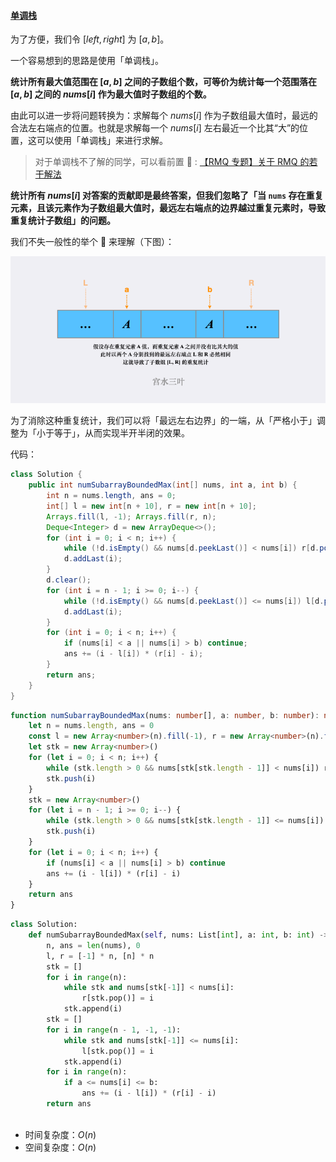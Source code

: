﻿#### [单调栈](https://leetcode.cn/problems/number-of-subarrays-with-bounded-maximum/solutions/1988320/by-ac_oier-gmpt/)

为了方便，我们令 $[left, right]$ 为 $[a, b]$。

一个容易想到的思路是使用「单调栈」。

**统计所有最大值范围在 $[a, b]$ 之间的子数组个数，可等价为统计每一个范围落在 $[a, b]$ 之间的 $nums[i]$ 作为最大值时子数组的个数。**

由此可以进一步将问题转换为：求解每个 $nums[i]$ 作为子数组最大值时，最远的合法左右端点的位置。也就是求解每一个 $nums[i]$ 左右最近一个比其“大”的位置，这可以使用「单调栈」来进行求解。

> 对于单调栈不了解的同学，可以看前置 🧀 : [【RMQ 专题】关于 RMQ 的若干解法](https://leetcode.cn/link/?target=https%3A%2F%2Fmp.weixin.qq.com%2Fs%3F__biz%3DMzU4NDE3MTEyMA%3D%3D%26mid%3D2247493262%26idx%3D1%26sn%3D2d8e192a5767b49b9a13a6192ab3b833)

**统计所有 $nums[i]$ 对答案的贡献即是最终答案，但我们忽略了「当 `nums` 存在重复元素，且该元素作为子数组最大值时，最远左右端点的边界越过重复元素时，导致重复统计子数组」的问题。**

我们不失一般性的举个 🌰 来理解（下图）：

![](./assets/img/Solution0795_4.webp)

为了消除这种重复统计，我们可以将「最远左右边界」的一端，从「严格小于」调整为「小于等于」，从而实现半开半闭的效果。

代码：

```java
class Solution {
    public int numSubarrayBoundedMax(int[] nums, int a, int b) {
        int n = nums.length, ans = 0;
        int[] l = new int[n + 10], r = new int[n + 10];
        Arrays.fill(l, -1); Arrays.fill(r, n);
        Deque<Integer> d = new ArrayDeque<>();
        for (int i = 0; i < n; i++) {
            while (!d.isEmpty() && nums[d.peekLast()] < nums[i]) r[d.pollLast()] = i;
            d.addLast(i);
        }
        d.clear();
        for (int i = n - 1; i >= 0; i--) {
            while (!d.isEmpty() && nums[d.peekLast()] <= nums[i]) l[d.pollLast()] = i;
            d.addLast(i);
        }
        for (int i = 0; i < n; i++) {
            if (nums[i] < a || nums[i] > b) continue;
            ans += (i - l[i]) * (r[i] - i);
        }
        return ans;
    }
}
```

```typescript
function numSubarrayBoundedMax(nums: number[], a: number, b: number): number {
    let n = nums.length, ans = 0
    const l = new Array<number>(n).fill(-1), r = new Array<number>(n).fill(n)
    let stk = new Array<number>()
    for (let i = 0; i < n; i++) {
        while (stk.length > 0 && nums[stk[stk.length - 1]] < nums[i]) r[stk.pop()] = i
        stk.push(i)
    }
    stk = new Array<number>()
    for (let i = n - 1; i >= 0; i--) {
        while (stk.length > 0 && nums[stk[stk.length - 1]] <= nums[i]) l[stk.pop()] = i
        stk.push(i)
    }
    for (let i = 0; i < n; i++) {
        if (nums[i] < a || nums[i] > b) continue
        ans += (i - l[i]) * (r[i] - i)
    }
    return ans
}
```

```python
class Solution:
    def numSubarrayBoundedMax(self, nums: List[int], a: int, b: int) -> int:
        n, ans = len(nums), 0
        l, r = [-1] * n, [n] * n
        stk = []
        for i in range(n):
            while stk and nums[stk[-1]] < nums[i]:
                r[stk.pop()] = i
            stk.append(i)
        stk = []
        for i in range(n - 1, -1, -1):
            while stk and nums[stk[-1]] <= nums[i]:
                l[stk.pop()] = i
            stk.append(i)
        for i in range(n):
            if a <= nums[i] <= b:
                ans += (i - l[i]) * (r[i] - i)
        return ans
        
```

-   时间复杂度：$O(n)$
-   空间复杂度：$O(n)$
